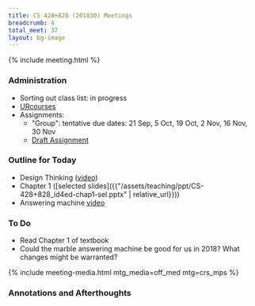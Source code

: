 ```yaml
---
title: CS 428+828 (201830) Meetings
breadcrumb: 4
total_meet: 37
layout: bg-image
---
```

{% include meeting.html %}

### Administration

* Sorting out class list: in progress
* [URcourses](https://urcourses.uregina.ca/course/view.php?id=2084)
* Assignments:
  * "Group": tentative due dates: 21 Sep, 5 Oct, 19 Oct, 2 Nov, 16 Nov, 30 Nov
  * [Draft Assignment](../../assignments/i-or-g/01-proposal.html)

### Outline for Today
<!-- https://www.youtube.com/watch?v=WrdSkqRypsg -->
* Design Thinking ([video](https://www.youtube.com/watch?v=pXtN4y3O35M))
* Chapter 1 ([selected slides]({{"/assets/teaching/ppt/CS-428+828_id4ed-chap1-sel.pptx" | relative_url}}))
* Answering machine [video](https://vimeo.com/19930744)

### To Do

* Read Chapter 1 of textbook
* Could the marble answering machine be good for us in 2018?
What changes might be warranted?

{% include meeting-media.html mtg_media=off_med mtg=crs_mps %}

### Annotations and Afterthoughts
